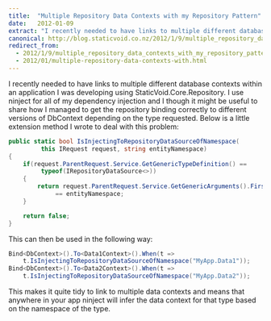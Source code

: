 ```yaml
---
title:  "Multiple Repository Data Contexts with my Repository Pattern"
date:   2012-01-09
extract: "I recently needed to have links to multiple different database contexts within an application I was developing using StaticVoid.Core.Repository. I use ninject for all of my dependency injection and I though it might be useful to share how I managed to get the repository binding correctly to different versions of DbContext depending on the type requested."
canonical: http://blog.staticvoid.co.nz/2012/1/9/multiple_repository_data_contexts_with_my_repository_pattern
redirect_from:
  - 2012/1/9/multiple_repository_data_contexts_with_my_repository_pattern
  - 2012/01/multiple-repository-data-contexts-with.html
---
```

I recently needed to have links to multiple different database contexts within an application I was developing using StaticVoid.Core.Repository. I use ninject for all of my dependency injection and I though it might be useful to share how I managed to get the repository binding correctly to different versions of DbContext depending on the type requested. Below is a little extension method I wrote to deal with this problem:

``` csharp
public static bool IsInjectingToRepositoryDataSourceOfNamespace(
         this IRequest request, string entityNamespace)
{
    if(request.ParentRequest.Service.GetGenericTypeDefinition() ==
         typeof(IRepositoryDataSource<>))
    {
        return request.ParentRequest.Service.GetGenericArguments().First().Namespace
             == entityNamespace;
    }

    return false;
}
```
This can then be used in the following way:

```csharp
Bind<DbContext>().To<Data1Context>().When(t =>
	t.IsInjectingToRepositoryDataSourceOfNamespace("MyApp.Data1"));
Bind<DbContext>().To<Data2Context>().When(t =>
	t.IsInjectingToRepositoryDataSourceOfNamespace("MyApp.Data2"));
```

This makes it quite tidy to link to multiple data contexts and means that anywhere in your app ninject will infer the data context for that type based on the namespace of the type.
